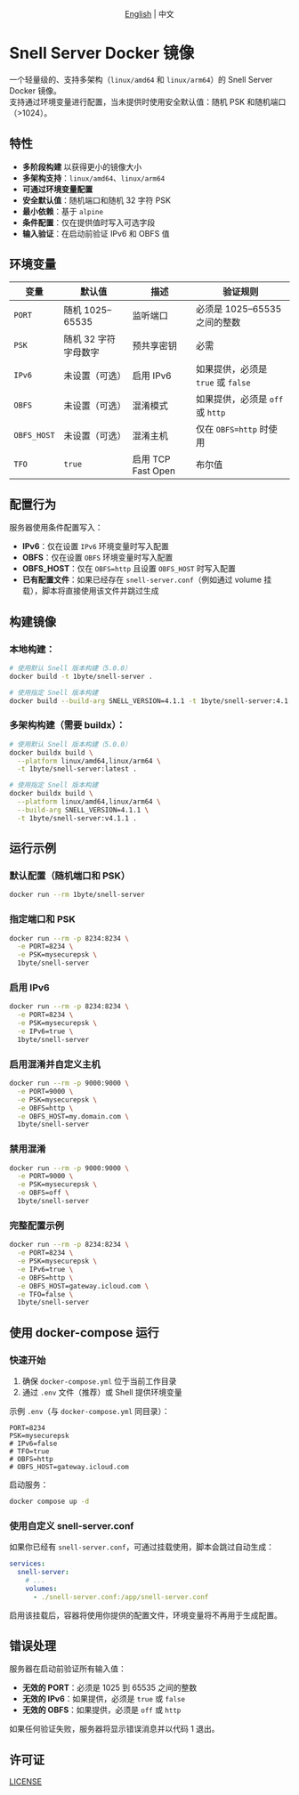 <p align="center">
  <a href="README.md">English</a> | <a>中文</a>
</p>

# Snell Server Docker 镜像

一个轻量级的、支持多架构（`linux/amd64` 和 `linux/arm64`）的 Snell Server Docker 镜像。  
支持通过环境变量进行配置，当未提供时使用安全默认值：随机 PSK 和随机端口（>1024）。

## 特性

- **多阶段构建** 以获得更小的镜像大小
- **多架构支持**：`linux/amd64`、`linux/arm64`
- **可通过环境变量配置**
- **安全默认值**：随机端口和随机 32 字符 PSK
- **最小依赖**：基于 `alpine`
- **条件配置**：仅在提供值时写入可选字段
- **输入验证**：在启动前验证 IPv6 和 OBFS 值

## 环境变量

| 变量        | 默认值                     | 描述                                     | 验证规则 |
| ----------- | --------------------------- | ---------------------------------------- | -------- |
| `PORT`      | 随机 1025–65535            | 监听端口                                 | 必须是 1025–65535 之间的整数 |
| `PSK`       | 随机 32 字符字母数字        | 预共享密钥                               | 必需 |
| `IPv6`      | 未设置（可选）              | 启用 IPv6                                | 如果提供，必须是 `true` 或 `false` |
| `OBFS`      | 未设置（可选）              | 混淆模式                                 | 如果提供，必须是 `off` 或 `http` |
| `OBFS_HOST` | 未设置（可选）              | 混淆主机                                 | 仅在 `OBFS=http` 时使用 |
| `TFO`       | `true`                      | 启用 TCP Fast Open                       | 布尔值 |

## 配置行为

服务器使用条件配置写入：

- **IPv6**：仅在设置 `IPv6` 环境变量时写入配置
- **OBFS**：仅在设置 `OBFS` 环境变量时写入配置
- **OBFS_HOST**：仅在 `OBFS=http` 且设置 `OBFS_HOST` 时写入配置
- **已有配置文件**：如果已经存在 `snell-server.conf`（例如通过 volume 挂载），脚本将直接使用该文件并跳过生成

## 构建镜像

### 本地构建：

```bash
# 使用默认 Snell 版本构建（5.0.0）
docker build -t 1byte/snell-server .

# 使用指定 Snell 版本构建
docker build --build-arg SNELL_VERSION=4.1.1 -t 1byte/snell-server:4.1.1 .
```

### 多架构构建（需要 buildx）：

```bash
# 使用默认 Snell 版本构建（5.0.0）
docker buildx build \
  --platform linux/amd64,linux/arm64 \
  -t 1byte/snell-server:latest .

# 使用指定 Snell 版本构建
docker buildx build \
  --platform linux/amd64,linux/arm64 \
  --build-arg SNELL_VERSION=4.1.1 \
  -t 1byte/snell-server:v4.1.1 .
```

## 运行示例

### 默认配置（随机端口和 PSK）

```bash
docker run --rm 1byte/snell-server
```

### 指定端口和 PSK

```bash
docker run --rm -p 8234:8234 \
  -e PORT=8234 \
  -e PSK=mysecurepsk \
  1byte/snell-server
```

### 启用 IPv6

```bash
docker run --rm -p 8234:8234 \
  -e PORT=8234 \
  -e PSK=mysecurepsk \
  -e IPv6=true \
  1byte/snell-server
```

### 启用混淆并自定义主机

```bash
docker run --rm -p 9000:9000 \
  -e PORT=9000 \
  -e PSK=mysecurepsk \
  -e OBFS=http \
  -e OBFS_HOST=my.domain.com \
  1byte/snell-server
```

### 禁用混淆

```bash
docker run --rm -p 9000:9000 \
  -e PORT=9000 \
  -e PSK=mysecurepsk \
  -e OBFS=off \
  1byte/snell-server
```

### 完整配置示例

```bash
docker run --rm -p 8234:8234 \
  -e PORT=8234 \
  -e PSK=mysecurepsk \
  -e IPv6=true \
  -e OBFS=http \
  -e OBFS_HOST=gateway.icloud.com \
  -e TFO=false \
  1byte/snell-server
```

## 使用 docker-compose 运行

### 快速开始

1. 确保 `docker-compose.yml` 位于当前工作目录
2. 通过 `.env` 文件（推荐）或 Shell 提供环境变量

示例 `.env`（与 `docker-compose.yml` 同目录）：

```env
PORT=8234
PSK=mysecurepsk
# IPv6=false
# TFO=true
# OBFS=http
# OBFS_HOST=gateway.icloud.com
```

启动服务：

```bash
docker compose up -d
```

### 使用自定义 snell-server.conf

如果你已经有 `snell-server.conf`，可通过挂载使用，脚本会跳过自动生成：

```yaml
services:
  snell-server:
    # ...
    volumes:
      - ./snell-server.conf:/app/snell-server.conf
```

启用该挂载后，容器将使用你提供的配置文件，环境变量将不再用于生成配置。

## 错误处理

服务器在启动前验证所有输入值：

- **无效的 PORT**：必须是 1025 到 65535 之间的整数
- **无效的 IPv6**：如果提供，必须是 `true` 或 `false`
- **无效的 OBFS**：如果提供，必须是 `off` 或 `http`

如果任何验证失败，服务器将显示错误消息并以代码 1 退出。

## 许可证

[LICENSE](LICENSE)
